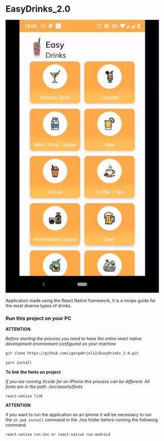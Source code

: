 # EasyDrinks_2.0

![Farmers Market Finder Demo](demo/EasyDrinks.gif)

Application made using the React Native framework, it is a recipe guide for the most diverse types of drinks.

### Run this project on your PC

**ATTENTION**

_Before starting the process you need to have the entire react native development environment configured on your machine_

```sh
git clone https://github.com/igorgabriel12/EasyDrinks_2.0.git
```

```sh
yarn install
```

**To link the fonts on project**

_If you are running Xcode for an iPhone this process can be different. All fonts are in the path ./src/assets/fonts_

```sh
react-native link
```

**ATTENTION**

if you want to run the application on an iphone it will be necessary to run the `sh pod install` command in the ./ios folder before running the following command.

```sh
react-native run-ios or react-native run-android
```
